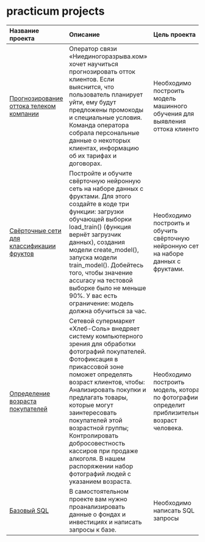 # practicum projects
| Название проекта | Описание | Цель проекта | 
| :---------------------- | :---------------------- | :---------------------- |
| [Прогнозирование оттока телеком компании](final_project.ipynb) |Оператор связи «Ниединогоразрыва.ком» хочет научиться прогнозировать отток клиентов. Если выяснится, что пользователь планирует уйти, ему будут предложены промокоды и специальные условия. Команда оператора собрала персональные данные о некоторых клиентах, информацию об их тарифах и договорах.|Необходимо построить модель машинного обучения для выявления оттока клиентов.|
| [Свёрточные сети для классификации фруктов](Свёрточные_сети_для_классификации_фруктов.ipynb) |Постройте и обучите свёрточную нейронную сеть на наборе данных с фруктами. Для этого создайте в коде три функции: загрузки обучающей выборки load_train() (функция вернёт загрузчик данных), создания модели create_model(), запуска модели train_model(). Добейтесь того, чтобы значение accuracy на тестовой выборке было не меньше 90%. У вас есть ограничение: модель должна обучиться за час.|Необходимо построить и обучить свёрточную нейронную сеть на наборе данных с фруктами. |
| [Определение возраста покупателей](Определение_возраста_покупателей.ipynb) |Сетевой супермаркет «Хлеб-Соль» внедряет систему компьютерного зрения для обработки фотографий покупателей. Фотофиксация в прикассовой зоне поможет определять возраст клиентов, чтобы: Анализировать покупки и предлагать товары, которые могут заинтересовать покупателей этой возрастной группы; Контролировать добросовестность кассиров при продаже алкоголя. В нашем распоряжении набор фотографий людей с указанием возраста.|Необходимо построить модель, которая по фотографии определит приблизительный возраст человека. |
| [Базовый SQL ](SQLite.ipynb) |В самостоятельном проекте вам нужно проанализировать данные о фондах и инвестициях и написать запросы к базе. |Необходимо написать SQL запросы|
